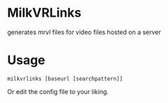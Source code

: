 # MilkVRLinks
generates mrvl files for video files hosted on a server

Usage
=====
```
milkvrlinks [baseurl [searchpattern]]
```
Or edit the config file to your liking.


